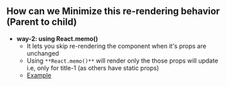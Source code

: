 ## How can we Minimize this re-rendering behavior (Parent to child)

- **way-2: using React.memo()**
  - It lets you skip re-rendering the component when it's props are unchanged
  - Using `**React.memo()**` will render only the those props will update i.e, only for title-1 (as others have static props)
  - [Example]()